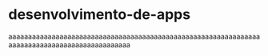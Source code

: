 # desenvolvimento-de-apps
aaaaaaaaaaaaaaaaaaaaaaaaaaaaaaaaaaaaaaaaaaaaaaaaaaaaaaaaaaaaaaaaaaaaaaaaaaaaaaaaaaaaaaaaaaaaaaa
